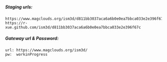 
##### Staging urls: 	

	https://www.magclouds.org/ism3d/d811bb3037aca6a6b0e0ea7bbca033e2e396f67c
	https://r-xue.github.com/ism3d/d811bb3037aca6a6b0e0ea7bbca033e2e396f67c


##### Gateway url & Password: 

	url: https://www.magclouds.org/ism3d/
	pw:  workinProgress
